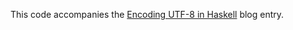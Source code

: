 This code accompanies the
[Encoding UTF-8 in Haskell](https://www.extrema.is/blog/2021/05/14/encoding-utf8-in-haskell)
blog entry.
